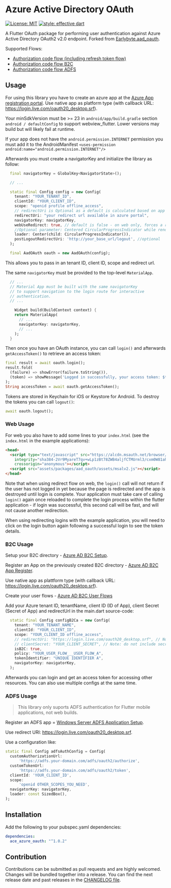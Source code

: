 # Azure Active Directory OAuth

[![License: MIT](https://img.shields.io/badge/license-MIT-blue.svg)](https://opensource.org/licenses/MIT)
[![style: effective dart](https://img.shields.io/badge/style-effective_dart-40c4ff.svg)](https://github.com/tenhobi/effective_dart)

A Flutter OAuth package for performing user authentication against Azure Active Directory OAuth2 v2.0 endpoint. Forked from [Earlybyte.aad_oauth](https://github.com/Earlybyte/aad_oauth).

Supported Flows:

- [Authorization code flow (including refresh token flow)](https://docs.microsoft.com/en-us/azure/active-directory/develop/v2-oauth2-auth-code-flow)
- [Authorization code flow B2C](https://docs.microsoft.com/en-us/azure/active-directory-b2c/authorization-code-flow)
- [Authorization code flow ADFS](https://learn.microsoft.com/windows-server/identity/ad-fs/development/msal/adfs-msal-native-app-web-api)

## Usage

For using this library you have to create an azure app at the [Azure App registration portal](https://apps.dev.microsoft.com/). Use native app as platform type (with callback URL: <https://login.live.com/oauth20_desktop.srf>).

Your minSdkVersion must be >= 23 in `android/app/build.gradle` section `android / defaultConfig` to support webview_flutter. Lower versions may build but will likely fail at runtime.

If your app does not have the `android.permission.INTERNET` permission you must add it to the AndroidManifest
`<uses-permission android:name="android.permission.INTERNET"/>`

Afterwards you must create a navigatorKey and initialize the library as follow:

```dart
  final navigatorKey = GlobalKey<NavigatorState>();

  // ... 

  static final Config config = new Config(
    tenant: "YOUR_TENANT_ID",
    clientId: "YOUR_CLIENT_ID",
    scope: "openid profile offline_access",
    // redirectUri is Optional as a default is calculated based on app type/web location
    redirectUri: "your redirect url available in azure portal",
    navigatorKey: navigatorKey,
    webUseRedirect: true, // default is false - on web only, forces a redirect flow instead of popup auth
    //Optional parameter: Centered CircularProgressIndicator while rendering web page in WebView
    loader: Center(child: CircularProgressIndicator()),
    postLogoutRedirectUri: 'http://your_base_url/logout', //optional
  );

  final AadOAuth oauth = new AadOAuth(config);
```

This allows you to pass in an tenant ID, client ID, scope and redirect url.

The same `navigatorKey` must be provided to the top-level `MaterialApp`.

```dart
  // ...
  // Material App must be built with the same navigatorKey
  // to support navigation to the login route for interactive
  // authentication.
  // ...

    Widget build(BuildContext context) {
    return MaterialApp(
      // ...
      navigatorKey: navigatorKey,
      // ...
    );
  }
```

Then once you have an OAuth instance, you can call `login()` and afterwards `getAccessToken()` to retrieve an access token:

```dart
final result = await oauth.login();
result.fold(
  (failure) => showError(failure.toString()),
  (token) => showMessage('Logged in successfully, your access token: $token'),
);
String accessToken = await oauth.getAccessToken();
```

Tokens are stored in Keychain for iOS or Keystore for Android. To destroy the tokens you can call `logout()`:

```dart
await oauth.logout();
```

### Web Usage

For web you also have to add some lines to your `index.html` (see the `index.html` in the example applications):
```html
<head>
  <script type="text/javascript" src="https://alcdn.msauth.net/browser/2.13.1/js/msal-browser.min.js"
    integrity="sha384-2Vr9MyareT7qv+wLp1zBt78ZWB4aljfCTMUrml3/cxm0W81ahmDOC6uyNmmn0Vrc"
    crossorigin="anonymous"></script>
  <script src="assets/packages/aad_oauth/assets/msalv2.js"></script>
</head>
```

Note that when using redirect flow on web, the `login()` call will not return if the user has not logged in yet because
the page is redirected and the app is destroyed until login is complete. Your application must take care of calling
`login()` again once reloaded to complete the login process within the flutter application - if login was successful,
this second call will be fast, and will not cause another redirection.

When using redirecting logins with the example application, you will need to click on the login button again following 
a successful login to see the token details. 

### B2C Usage

Setup your B2C directory - [Azure AD B2C Setup](https://docs.microsoft.com/en-us/azure/active-directory-b2c/tutorial-create-tenant/).

Register an App on the previously created B2C directory - [Azure AD B2C App Register](https://docs.microsoft.com/en-us/azure/active-directory-b2c/tutorial-register-applications?tabs=applications).

Use native app as plattform type (with callback URL: <https://login.live.com/oauth20_desktop.srf>).

Create your user flows - [Azure AD B2C User Flows](https://docs.microsoft.com/en-us/azure/active-directory-b2c/tutorial-create-user-flows)

Add your Azure tenant ID, tenantName, client ID (ID of App), client Secret (Secret of App) and redirectUrl in the main.dart source-code:

```dart
  static final Config configB2Ca = new Config(
    tenant: "YOUR_TENANT_NAME",
    clientId: "YOUR_CLIENT_ID",
    scope: "YOUR_CLIENT_ID offline_access",
    // redirectUri: "https://login.live.com/oauth20_desktop.srf", // Note: this is the default for Mobile
    // clientSecret: "YOUR_CLIENT_SECRET", // Note: do not include secret in publicly available applications
    isB2C: true,
    policy: "YOUR_USER_FLOW___USER_FLOW_A",
    tokenIdentifier: "UNIQUE IDENTIFIER A",
    navigatorKey: navigatorKey,
  );
```

Afterwards you can login and get an access token for accessing other resources. You can also use multiple configs at the same time.

### ADFS Usage

> This library only suports ADFS authentication for Flutter mobile applications, not web builds.

Register an ADFS app = [Windows Server ADFS Application Setup](https://learn.microsoft.com/windows-server/identity/ad-fs/development/msal/adfs-msal-native-app-web-api#app-registration-in-ad-fs).

Use redirect URI: <https://login.live.com/oauth20_desktop.srf>.

Use a configuration like:

```dart
static final Config adfsAuthConfig = Config(
  customAuthorizationUrl:
      'https://adfs.your-domain.com/adfs/oauth2/authorize',
  customTokenUrl:
      'https://adfs.your-domain.com/adfs/oauth2/token',
  clientId: 'YOUR_CLIENT_ID',
  scope:
      'openid OTHER_SCOPES_YOU_NEED',
  navigatorKey: navigatorKey,
  loader: const SizedBox(),
);
```

## Installation

Add the following to your pubspec.yaml dependencies:

```yaml
dependencies:
  ace_azure_oauth: "^1.0.2"
```

## Contribution

Contributions can be submitted as pull requests and are highly welcomed. Changes will be bundled together into a release. You can find the next release date and past releases in the [CHANGELOG file](CHANGELOG.md).
